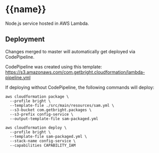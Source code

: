 # {{name}}
Node.js service hosted in AWS Lambda.

## Deployment
Changes merged to master will automatically get deployed via CodePipeline.

CodePipeline was created using this template: https://s3.amazonaws.com/com.getbright.cloudformation/lambda-pipeline.yml

If deploying without CodePipeline, the following commands will deploy:
```
aws cloudformation package \
  --profile bright \
  --template-file ./src/main/resources/sam.yml \
  --s3-bucket com.getbright.packages \
  --s3-prefix config-service \
  --output-template-file sam-packaged.yml

aws cloudformation deploy \
  --profile bright \
  --template-file sam-packaged.yml \
  --stack-name config-service \
  --capabilities CAPABILITY_IAM
```
